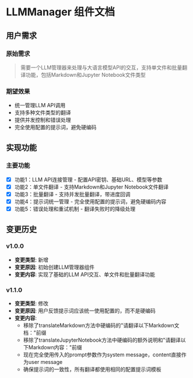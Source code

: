 # LLMManager 组件文档

## 用户需求
### 原始需求
> 需要一个LLM管理器来处理与大语言模型API的交互，支持单文件和批量翻译功能，包括Markdown和Jupyter Notebook文件类型

### 期望效果
- 统一管理LLM API调用
- 支持多种文件类型的翻译
- 提供并发控制和错误处理
- 完全使用配置的提示词，避免硬编码

## 实现功能
### 主要功能
- [x] 功能1：LLM API连接管理 - 配置API密钥、基础URL、模型等参数
- [x] 功能2：单文件翻译 - 支持Markdown和Jupyter Notebook文件翻译
- [x] 功能3：批量翻译 - 支持并发批量翻译，带进度回调
- [x] 功能4：提示词统一管理 - 完全使用配置的提示词，避免硬编码内容
- [x] 功能5：错误处理和重试机制 - 翻译失败时的降级处理

## 变更历史
### v1.0.0
- **变更类型**: 新增
- **变更原因**: 初始创建LLM管理器组件
- **变更内容**: 实现了基础的LLM API交互、单文件和批量翻译功能

### v1.1.0
- **变更类型**: 修改
- **变更原因**: 用户反馈提示词应该统一使用配置的，而不是硬编码
- **变更内容**: 
  - 移除了translateMarkdown方法中硬编码的"请翻译以下Markdown文档："前缀
  - 移除了translateJupyterNotebook方法中硬编码的额外说明和"请翻译以下Markdown内容："前缀
  - 现在完全使用传入的prompt参数作为system message，content直接作为user message
  - 确保提示词的一致性，所有翻译都使用相同的配置提示词模板 